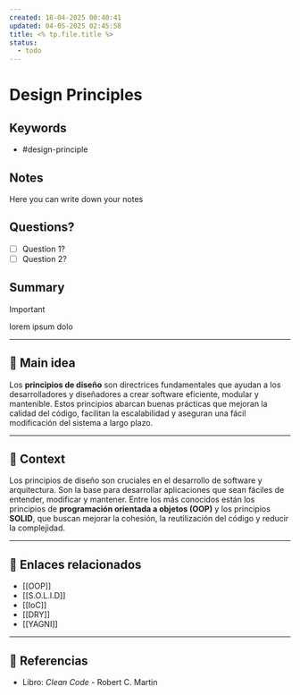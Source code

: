 ```yaml
---
created: 18-04-2025 00:40:41
updated: 04-05-2025 02:45:58
title: <% tp.file.title %>
status:
  - todo
---
```


# Design Principles
## Keywords
- #design-principle 

## Notes
Here you can write down your notes

## Questions?
- [ ] Question 1?
- [ ] Question 2?

## Summary

> [!important]
> lorem ipsum dolo
---

## 🧠 Main idea

Los **principios de diseño** son directrices fundamentales que ayudan a los desarrolladores y diseñadores a crear software eficiente, modular y mantenible. Estos principios abarcan buenas prácticas que mejoran la calidad del código, facilitan la escalabilidad y aseguran una fácil modificación del sistema a largo plazo.

---

## 🧩 Context

Los principios de diseño son cruciales en el desarrollo de software y arquitectura. Son la base para desarrollar aplicaciones que sean fáciles de entender, modificar y mantener. Entre los más conocidos están los principios de **programación orientada a objetos (OOP)** y los principios **SOLID**, que buscan mejorar la cohesión, la reutilización del código y reducir la complejidad.

---

## 🔗 Enlaces relacionados

- [[OOP]] 
- [[S.O.L.I.D]]
- [[IoC]]
- [[DRY]] 
- [[YAGNI]]

---

## 📘 Referencias

- Libro: _Clean Code_ - Robert C. Martin
